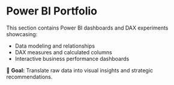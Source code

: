 # Power BI Portfolio

This section contains Power BI dashboards and DAX experiments showcasing:

- Data modeling and relationships
- DAX measures and calculated columns
- Interactive business performance dashboards

🎯 **Goal:** Translate raw data into visual insights and strategic recommendations.

